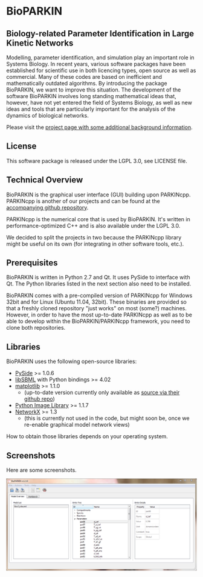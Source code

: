 # BioPARKIN
## Biology-related Parameter Identification in Large Kinetic Networks

Modelling, parameter identification, and simulation play an important role in Systems Biology. In recent years, various software packages have been established for scientific use in both licencing types, open source as well as commercial.  Many of these codes are based on inefficient and mathematically outdated algorithms. By introducing the package BioPARKIN, we want to improve this situation. The development of the software BioPARKIN involves long standing mathematical ideas that, however, have not yet entered the field of Systems Biology, as well as new ideas and tools that are particularly important for the analysis of the dynamics of biological networks.

Please visit the [project page with some additional background information](http://www.zib.de/en/numerik/csb/projekte/projektdetails/article/poem-1.html).

## License

This software package is released under the LGPL 3.0, see LICENSE file.


## Technical Overview

BioPARKIN is the graphical user interface (GUI) building upon PARKINcpp. PARKINcpp is another of our projects and can be found at the [accompanying github repository](http://github.com/CSB-at-ZIB/PARKINcpp).

PARKINcpp is the numerical core that is used by BioPARKIN. It's written in performance-optimized C++ and is also available under the LGPL 3.0.

We decided to split the projects in two because the PARKINcpp library might be useful on its own (for integrating in other software tools, etc.).


## Prerequisites

BioPARKIN is written in Python 2.7 and Qt. It uses PySide to interface with Qt. The Python libraries listed in the next section also need to be installed.

BioPARKIN comes with a pre-compiled version of PARKINcpp for Windows 32bit and for Linux (Ubuntu 11.04, 32bit). These binaries are provided so that a freshly cloned repository "just works" on most (some?) machines. However, in order to have the most up-to-date PARKINcpp as well as to be able to develop within the BioPARKIN/PARKINcpp framework, you need to clone both repositories.


## Libraries

BioPARKIN uses the following open-source libraries:

* [PySide](http://www.pyside.org/) >= 1.0.6
* [libSBML](http://sbml.org/Software/libSBML) with Python bindings >= 4.02
* [matplotlib](http://matplotlib.sourceforge.net/) >= 1.1.0 
  * (up-to-date version currently only available as [source via their github repo](https://github.com/matplotlib/matplotlib))
* [Python Image Library](http://www.pythonware.com/products/pil/) >= 1.1.7
* [NetworkX](http://networkx.lanl.gov/) >= 1.3 
  * (this is currently not used in the code, but might soon be, once we re-enable graphical model network views)

How to obtain those libraries depends on your operating system.

## Screenshots

Here are some screenshots.

![Model Overview](https://github.com/CSB-at-ZIB/BioPARKIN/raw/master/doc/screenshots/2011-10-20_1331_GUI_ModelTab.png)